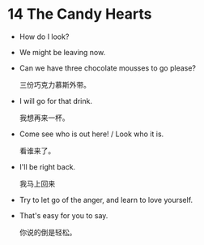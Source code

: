 # 14 The Candy Hearts

- How do I look?
- We might be leaving now.
- Can we have three chocolate mousses to go please?

    三份巧克力慕斯外带。

- I will go for that drink.

    我想再来一杯。

- Come see who is out here! / Look who it is.
    
    看谁来了。

- I'll be right back.

    我马上回来

- Try to let go of the anger, and learn to love yourself.
- That's easy for you to say.

    你说的倒是轻松。
